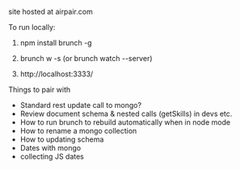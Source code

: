 site hosted at airpair.com


To run locally:

1)   npm install brunch -g

2)   brunch w -s      (or  brunch watch --server)

3)   http://localhost:3333/



Things to pair with

- Standard rest update call to mongo?
- Review document schema & nested calls (getSkills) in devs etc.
- How to run brunch to rebuild automatically when in node mode
- How to rename a mongo collection
- How to updating schema
- Dates with mongo
- collecting JS dates
